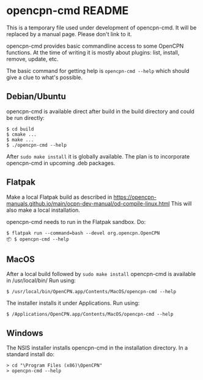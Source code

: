 opencpn-cmd README
==================

This is a temporary file used under development of opencpn-cmd. It will 
be replaced by a manual page. Please don't link to it.

opencpn-cmd provides basic commandline access to some OpenCPN functions.
At the time of writing it is mostly about plugins: list, install, remove,
update, etc.

The basic command for getting help is `opencpn-cmd --help` which should give
a clue to what's possible.


Debian/Ubuntu
-------------

opencpn-cmd is available direct after build in the build directory and could
be run directly:

    $ cd build
    $ cmake ...
    $ make ...
    $ ./opencpn-cmd --help

After `sudo make install` it is globally available. The plan is to incorporate 
opencpn-cmd in upcoming .deb packages.

Flatpak
-------

Make a local Flatpak build as described in 
https://opencpn-manuals.github.io/main/ocpn-dev-manual/od-compile-linux.html
This will also make a local installation.

opencpn-cmd needs to run in the Flatpak sandbox. Do:

    $ flatpak run --command=bash --devel org.opencpn.OpenCPN
    📦 $ opencpn-cmd --help

MacOS 
-----
After a local build followed by `sudo make install` opencpn-cmd is available in
/usr/local/bin/ Run using:

    $ /usr/local/bin/OpenCPN.app/Contents/MacOS/opencpn-cmd --help

The installer installs it under Applications. Run using:

    $ /Applications/OpenCPN.app/Contents/MacOS/opencpn-cmd --help

Windows
-------

The NSIS installer installs opencpn-cmd in the installation directory.
In a standard install do:

    > cd "\Program Files (x86)\OpenCPN"
    > opencpn-cmd --help
